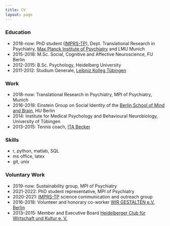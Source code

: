 ```yaml
---
title: CV
layout: page
---
```


### Education

* 2018-now:  PhD student ([IMPRS-TP](https://www.imprs-tp.mpg.de/)), Dept. Translational Research in Psychiatry, [Max Planck Institute of Psychiatry](https://www.psych.mpg.de/1495955/binder) and LMU Munich
* 2015-2018: M.Sc. Social, Cognitive and Affective Neuroscience, FU Berlin
* 2012-2015: B.Sc. Psychology, Heidelberg University
* 2011-2012: Studium Generale, [Leibniz Kolleg Tübingen](https://www.leibniz-kolleg.uni-tuebingen.de ) 

### Work

* 2018-now:  Translational Research in Psychiatry, MPI of Psychiatry, Munich
* 2016-2018: Einstein Group on Social Identity of the [Berlin School of Mind and Brain](http://www.mind-and-brain.de/home/), HU Berlin 
* 2014:	     Institute for Medical Psychology and Behavioural Neurobiology, University of Tübingen
* 2013-2015: Tennis coach, [ITA Becker](https://rainerbecker-tennis.de/)

### Skills
* r, python, matlab, SQL
* ms office, latex
* git, unix

### Voluntary Work
* 2019-now:  Sustainability group, MPI of Psychiatry
* 2021-2022: PhD student representative, MPI of Psychiatry
* 2020-2021: [IMPRS-TP](https://www.imprs-tp.mpg.de/) science communication and outreach group
* 2016-2018: Volunteer and honorary co-worker [WIR GESTALTEN e.V. Berlin](https://www.wirgestaltenev.de/)
* 2013–2015: Member and Executive Board [Heidelberger Club für Wirtschaft und Kultur e. V.](https://heidelberger-symposium.de/)  

